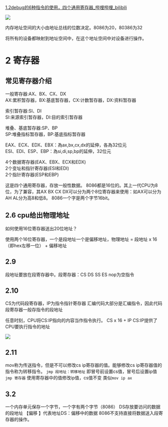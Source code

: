 
[1.2debug的6种指令的使用，四个通用寄存器_哔哩哔哩_bilibili](https://www.bilibili.com/video/BV1eG4y1S7R5/?p=2&spm_id_from=pageDriver&vd_source=1e092fb8b724257fe16be7c25eebbe06)

![](Pasted%20image%2020230427140413.png)

内存地址空间的大小由地址总线的位数决定。8086为20，80386为32

将所有的设备都映射到地址空间中，在这个地址空间中对设备进行操作。


# 2 寄存器

## 常见寄存器介绍

一般寄存器:AX、BX、CX、DX  
AX:累积暂存器，BX:基底暂存器，CX:计数暂存器，DX:资料暂存器

索引暂存器:SI、DI  
SI:来源索引暂存器，DI:目的索引暂存器

堆叠、基底暂存器:SP、BP  
SP:堆叠指标暂存器，BP:基底指标暂存器

EAX、ECX、EDX、EBX：為ax,bx,cx,dx的延伸，各為32位元  
ESI、EDI、ESP、EBP：為si,di,sp,bp的延伸，32位元

4个数据寄存器(EAX、EBX、ECX和EDX)  
2个变址和指针寄存器(ESI和EDI)  
2个指针寄存器(ESP和EBP)


这是四个通用寄存器，存放一般性数据。
8086都是16位的。其上一代CPU为8位，为了兼容，其AX BX CX DX可以分为两个8位寄存器来使用：如AX可以分为AH AL分为高8和低8。
8086一个字是两个字节16bit。

## 2.6 cpu给出物理地址

如何使用16位寄存器送出20位地址？

使用两个16位寄存器，一个是段地址一个是偏移地址，物理地址 = 段地址 x 16（即hex左移一位） + 偏移地址

## 2.9

段地址要放在段寄存器中。段寄存器：CS DS SS ES
nop为空指令

## 2.10

CS为代码段寄存器，IP为指令指针寄存器
汇编代码大部分是汇编指令，因此代码段寄存器一般存指令的段地址

任意时刻，CPU将CS:IP指向的内容当作指令执行。   CS x 16 + IP
CS:IP提供了CPU要执行指令的地址

![](Pasted%20image%2020230427145625.png)

## 2.11

mov称为传送指令，但是不可以修改cs ip寄存器的值。能够修改cs ip寄存器值的指令称为转移指令。
`jmp 段地址：转移地址`   即冒号前设置cs值，冒号后设置ip值
`jmp 寄存器` 使用寄存器中的值修改ip值，cs值不变  类似`mov ip ax`

## 3.2

一个内存单元保存一个字节，一个字有两个字节（8086）
DS存放要访问的数据的段地址
【偏移 】代表地址DS：偏移中的数据
8086不支持直接将数据送入段寄存器的操作。